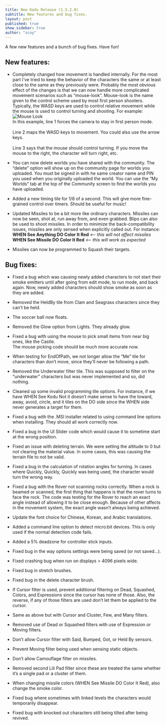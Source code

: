 ```yaml
---
title: New Kodu Release (1.5.2.0)
subtitle: New features and bug fixes.
layout: post
published: true
show_sidebar: true
author: "scoy"
---
```


A few new features and a bunch of bug fixes.  Have fun!

## New features:

* Completely changed how movement is handled internally.  For the most part I’ve tried to keep the behavior of the characters the same or at least close to the same as they previously were.  Probably the most obvious effect of the changes is that we can now handle more complicated movement scenarios such as “mouse-look”.  Mouse-look is the name given to the control scheme used by most first person shooters.  Typically, the WASD keys are used to control relative movement while the mouse is used to control turning and shooting.  For example:<br>
![Mouse Look](https://kodugamelab.github.io/images/mouse_look.jpg)
<br>In this example, line 1 forces the camera to stay in first person mode. 
<br><br>Line 2 maps the WASD keys to movement.  You could also use the arrow keys. 
<br><br>Line 3 says that the mouse should control turning.  If you move the mouse to the right, the character will turn right, etc.

* You can now delete worlds you have shared with the community.  The “delete” option will show up on the community page for worlds you uploaded.  You must be signed in with he same creator name and PIN you used when you originally uploaded the world.  You can use the “My Worlds” tab at the top of the Community screen to find the worlds you have uploaded.

* Added a new timing tile for 1/8 of a second.  This will give more fine-grained control over timers.  Should be useful for music!

* Updated Missiles to be a bit more like ordinary characters.  Missiles can now be seen, shot at, run away from, and even grabbed.  Blips can also be used to shoot missiles.  In order to minimize the back-compatibility issues, missiles are only sensed when explicitly called out.  For instance:
<br>**WHEN See Anything DO Color It Red**   *<-- this will not affect missiles*
<br>**WHEN See Missile DO Color It Red**    *<-- this will work as expected*  

* Missiles can now be programmed to Squash their targets.
 

## Bug fixes:

* Fixed a bug which was causing newly added characters to not start their smoke emitters until after going from edit mode, to run mode, and back again.  Now, newly added characters should show smoke as soon as they are added.

* Removed the HeldBy tile from Clam and Seagrass characters since they can’t be held.

* The soccer ball now floats.

* Removed the Glow option from Lights.  They already glow. 

* Fixed a bug with using the mouse to pick small items from near big ones, like the Castle.  
The mouse picking code should be much more accurate now.

* When testing for EndOfPath, we not longer allow the “Me” tile for characters than don’t move, since they’ll never be following a path.

* Removed the Underwater filter tile.  This was supposed to filter on the “underwater” characters but was never implemented and so, did nothing.

* Cleaned up some invalid programming tile options.  For instance, if we have WHEN See Kodu Not it doesn’t make sense to have the toward, away, avoid, circle, and it tiles on the DO side since the WHEN side never generates a target for them.

* Fixed a bug with the .MSI installer related to using command line options when installing.  They should all work correctly now.

* Fixed a bug in the UI Slider code which would cause it to sometime start at the wrong position.

* Fixed an issue with deleting terrain.  We were setting the altitude to 0 but not clearing the material value.  In some cases, this was causing the terrain file to not be valid.

* Fixed a bug in the calculation of rotation angles for turning.  In cases where Quickly, Quickly, Quickly was being used, the character would turn the wrong way.

* Fixed a bug with the Rover not scanning rocks correctly.  When a rock is beamed or scanned, the first thing that happens is that the rover turns to face the rock.  The code was testing for the Rover to reach an exact angle instead of allowing it to be close enough.  Because of other affects in the movement system, the exact angle wasn’t always being achieved.

* Update the font choice for Chinese, Korean, and Arabic translations.

* Added a command line option to detect micro:bit devices.  This is only used if the normal detection code fails.

* Added a 5% deadzone for controller stick inputs.

* Fixed bug in the way options settings were being saved (or not saved…).

* Fixed crashing bug when run on displays > 4096 pixels wide.

* Fixed bug in stretch brushes.

* Fixed bug in the delete character brush.

* If Cursor filter is used, prevent additional filtering on Dead, Squashed, Colors, and Expressions since the cursor has none of those.  Also, the reverse, if any of those filters are used don’t let them be applied to the cursor.

* Same as above but with Cursor and Cluster, Few, and Many filters.

* Removed use of Dead or Squashed filters with use of Expression or Moving filters.

* Don’t allow Cursor filter with Said, Bumped, Got, or Held By sensors.

* Prevent Moving filter being used when sensing static objects.

* Don’t allow Camouflage filter on missiles.

* Removed second Lili Pad filter since these are treated the same whether it’s a single pad or a cluster of them.

* When changing missile colors (WHEN See Missile DO Color It Red), also change the smoke color.

* Fixed bug where sometimes with linked levels the characters would temporarily disappear.

* Fixed bug with knocked out characters still being tilted after being revived.